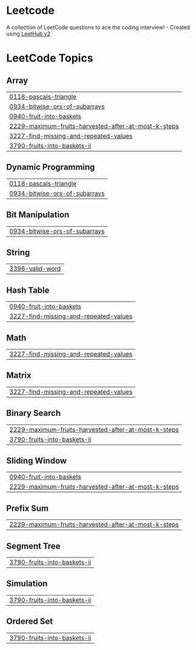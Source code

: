 # Leetcode
A collection of LeetCode questions to ace the coding interview! - Created using [LeetHub v2](https://github.com/arunbhardwaj/LeetHub-2.0)

<!---LeetCode Topics Start-->
# LeetCode Topics
## Array
|  |
| ------- |
| [0118-pascals-triangle](https://github.com/abdhija09/Leetcode/tree/master/0118-pascals-triangle) |
| [0934-bitwise-ors-of-subarrays](https://github.com/abdhija09/Leetcode/tree/master/0934-bitwise-ors-of-subarrays) |
| [0940-fruit-into-baskets](https://github.com/abdhija09/Leetcode/tree/master/0940-fruit-into-baskets) |
| [2229-maximum-fruits-harvested-after-at-most-k-steps](https://github.com/abdhija09/Leetcode/tree/master/2229-maximum-fruits-harvested-after-at-most-k-steps) |
| [3227-find-missing-and-repeated-values](https://github.com/abdhija09/Leetcode/tree/master/3227-find-missing-and-repeated-values) |
| [3790-fruits-into-baskets-ii](https://github.com/abdhija09/Leetcode/tree/master/3790-fruits-into-baskets-ii) |
## Dynamic Programming
|  |
| ------- |
| [0118-pascals-triangle](https://github.com/abdhija09/Leetcode/tree/master/0118-pascals-triangle) |
| [0934-bitwise-ors-of-subarrays](https://github.com/abdhija09/Leetcode/tree/master/0934-bitwise-ors-of-subarrays) |
## Bit Manipulation
|  |
| ------- |
| [0934-bitwise-ors-of-subarrays](https://github.com/abdhija09/Leetcode/tree/master/0934-bitwise-ors-of-subarrays) |
## String
|  |
| ------- |
| [3396-valid-word](https://github.com/abdhija09/Leetcode/tree/master/3396-valid-word) |
## Hash Table
|  |
| ------- |
| [0940-fruit-into-baskets](https://github.com/abdhija09/Leetcode/tree/master/0940-fruit-into-baskets) |
| [3227-find-missing-and-repeated-values](https://github.com/abdhija09/Leetcode/tree/master/3227-find-missing-and-repeated-values) |
## Math
|  |
| ------- |
| [3227-find-missing-and-repeated-values](https://github.com/abdhija09/Leetcode/tree/master/3227-find-missing-and-repeated-values) |
## Matrix
|  |
| ------- |
| [3227-find-missing-and-repeated-values](https://github.com/abdhija09/Leetcode/tree/master/3227-find-missing-and-repeated-values) |
## Binary Search
|  |
| ------- |
| [2229-maximum-fruits-harvested-after-at-most-k-steps](https://github.com/abdhija09/Leetcode/tree/master/2229-maximum-fruits-harvested-after-at-most-k-steps) |
| [3790-fruits-into-baskets-ii](https://github.com/abdhija09/Leetcode/tree/master/3790-fruits-into-baskets-ii) |
## Sliding Window
|  |
| ------- |
| [0940-fruit-into-baskets](https://github.com/abdhija09/Leetcode/tree/master/0940-fruit-into-baskets) |
| [2229-maximum-fruits-harvested-after-at-most-k-steps](https://github.com/abdhija09/Leetcode/tree/master/2229-maximum-fruits-harvested-after-at-most-k-steps) |
## Prefix Sum
|  |
| ------- |
| [2229-maximum-fruits-harvested-after-at-most-k-steps](https://github.com/abdhija09/Leetcode/tree/master/2229-maximum-fruits-harvested-after-at-most-k-steps) |
## Segment Tree
|  |
| ------- |
| [3790-fruits-into-baskets-ii](https://github.com/abdhija09/Leetcode/tree/master/3790-fruits-into-baskets-ii) |
## Simulation
|  |
| ------- |
| [3790-fruits-into-baskets-ii](https://github.com/abdhija09/Leetcode/tree/master/3790-fruits-into-baskets-ii) |
## Ordered Set
|  |
| ------- |
| [3790-fruits-into-baskets-ii](https://github.com/abdhija09/Leetcode/tree/master/3790-fruits-into-baskets-ii) |
<!---LeetCode Topics End-->